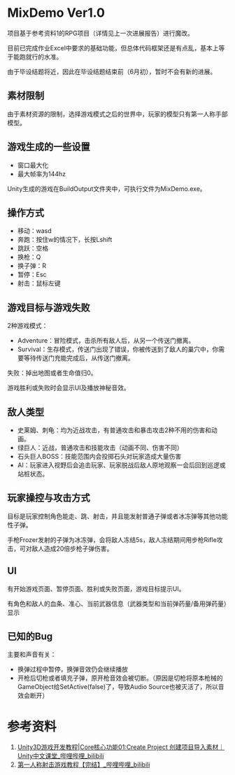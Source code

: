 # MixDemo Ver1.0

项目基于参考资料1的RPG项目（详情见上一次进展报告）进行魔改。

目前已完成作业Excel中要求的基础功能，但总体代码框架还是有点乱，基本上等于能跑就行的水准。

由于毕设结题将近，因此在毕设结题结束前（6月初），暂时不会有新的进展。



## 素材限制

由于素材资源的限制，选择游戏模式之后的世界中，玩家的模型只有第一人称手部模型。



## 游戏生成的一些设置

- 窗口最大化
- 最大帧率为144hz

Unity生成的游戏在BuildOutput文件夹中，可执行文件为MixDemo.exe。



## 操作方式

- 移动：wasd
- 奔跑：按住w的情况下，长按Lshift
- 跳跃：空格
- 换枪：Q
- 换子弹：R
- 暂停：Esc
- 射击：鼠标左键



## 游戏目标与游戏失败

2种游戏模式：

- Adventure：冒险模式，击杀所有敌人后，从另一个传送门撤离。
- Survival：生存模式，传送门出现了错误，你被传送到了敌人的巢穴中，你需要等待传送门充能完成后，从传送门撤离。

失败：掉出地图或者生命值归0。

游戏胜利或失败时会显示UI及播放神秘音效。



## 敌人类型

- 史莱姆、刺龟：均为近战攻击，有普通攻击和暴击攻击2种不用的伤害和动画。
- 绿巨人：近战，普通攻击和技能攻击（动画不同、伤害不同）
- 石头巨人BOSS：技能范围内会投掷石头对玩家造成大量伤害
- AI：玩家进入视野后会追击玩家、玩家脱战后敌人原地观察一会后回到巡逻或站桩状态。



## 玩家操控与攻击方式

目标是玩家控制角色能走、跳、射击，并且能发射普通子弹或者冰冻弹等其他功能性子弹。

手枪Frozer发射的子弹为冰冻弹，会将敌人冻结5s，敌人冻结期间用步枪Rifle攻击，可对敌人造成20倍步枪子弹伤害。



## UI

有开始游戏页面、暂停页面、胜利或失败页面，游戏目标提示UI。

有角色和敌人的血条、准心、当前武器信息（武器类型和当前弹药量/备用弹药量）显示



## 已知的Bug

主要和声音有关：

- 换弹过程中暂停，换弹音效仍会继续播放
- 开枪后切枪或者填充子弹，原开枪音效会被切断。（原因是切枪将原本枪械的GameObject给SetActive(false)了，导致Audio Source也被灭活了，所以音效会断开）



# 参考资料

1. [Unity3D游戏开发教程|Core核心功能01:Create Project 创建项目导入素材｜Unity中文课堂_哔哩哔哩_bilibili](https://www.bilibili.com/video/BV1rf4y1k7vE)
2. [第一人称射击游戏教程【完结】_哔哩哔哩_bilibili](https://www.bilibili.com/video/BV1vL4y1x7Qx)

